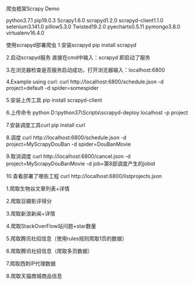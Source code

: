 爬虫框架Scrapy Demo

python3.7.1
pip19.0.3
Scrapy1.6.0
scrapyd1.2.0
scrapyd-client1.1.0
selenium3.141.0
pillow5.3.0
Twisted19.2.0
pyecharts0.5.11
pymongo3.8.0
virtualenv16.4.0

使用scrapyd部署爬虫
1.安装scrapyd
pip install scrapyd

2.启动scrapyd服务
直接在cmd中输入：scrapyd 即启动了服务

3.在浏览器检查是否服务启动成功，打开浏览器输入：localhost:6800

4.Example using curl:
curl http://localhost:6800/schedule.json -d project=default -d spider=somespider

5.安装上传工具
pip install scrapyd-client

6.上传命令
python D:\python37\Scripts\scrapyd-deploy localhost -p project

7.安装调度工具curl
pip install curl

8.调度
curl http://localhost:6800/schedule.json -d project=MyScrapyDouBan -d spider=DouBanMovie

9.取消调度
curl http://localhost:6800/cancel.json -d project=MyScrapyDouBanMovie -d job=第8部调度产生的jobid

10.查看部署了哪些工程
curl http://localhost:6800/listprojects.json



1.爬取生物谷文章列表+详情

2.爬取豆瓣影评得分

3.爬取新浪新闻+详情

4.爬取StackOverFlow站问题+star数量

5.爬取腾讯社招信息（使用rules规则爬取1页的数据）

6.爬取腾讯社招信息（爬取多页数据）

7.爬取西刺IP代理数据

8.爬取天猫商城商品信息
